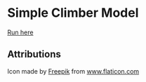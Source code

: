 # Simple Climber Model

[Run here](https://potocpav.github.io/climbing-model/)

## Attributions

<div>Icon made by <a href="https://www.freepik.com" title="Freepik">Freepik</a> from <a href="https://www.flaticon.com/" title="Flaticon">www.flaticon.com</a></div>